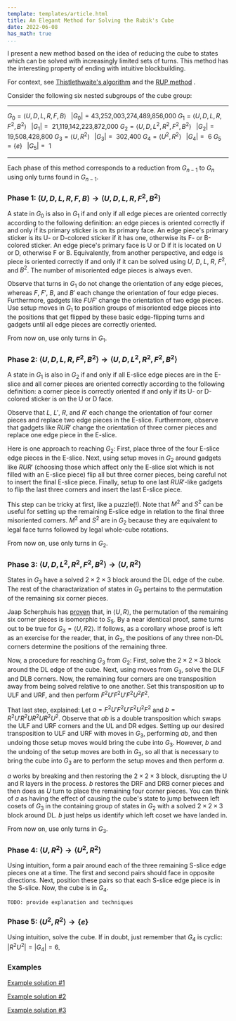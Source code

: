 ```yaml
---
template: templates/article.html
title: An Elegant Method for Solving the Rubik's Cube
date: 2022-06-08
has_math: true
...
```


I present a new method based on the idea of reducing the cube to states which can be solved with increasingly limited sets of turns.
This method has the interesting property of ending with intuitive blockbuilding.

For context, see [Thistlethwaite's algorithm](https://www.jaapsch.net/puzzles/thistle.htm) and the [RUP method](https://presleygit.github.io/index_eng.html) .

Consider the following six nested subgroups of the cube group:

------------------------------------------------- ---------------------------
$G_0 = \langle U, D, L, R, F, B \rangle$          $\;\;|G_0| = \textrm{43,252,003,274,489,856,000}$
$G_1 = \langle U, D, L, R, F^2, B^2 \rangle$      $\;\;|G_1| = \textrm{    21,119,142,223,872,000}$
$G_2 = \langle U, D, L^2, R^2, F^2, B^2 \rangle$  $\;\;|G_2| = \textrm{            19,508,428,800}$
$G_3 = \langle U, R^2 \rangle$                    $\;\;|G_3| = \textrm{                   302,400}$
$G_4 = \langle U^2, R^2 \rangle$                  $\;\;|G_4| = \textrm{                         6}$
$G_5 = \{ e \}$                                   $\;\;|G_5| = \textrm{                         1}$
------------------------------------------------- ---------------------------

Each phase of this method corresponds to a reduction from $G_{n-1}$ to $G_n$ using only turns found in $G_{n-1}$.

### Phase 1: $\langle U, D, L, R, F, B \rangle \rightarrow \langle U, D, L, R, F^2, B^2 \rangle$

A state in $G_0$ is also in $G_1$ if and only if all edge pieces are oriented correctly according to the following definition: an edge pieces is oriented correctly if and only if its primary sticker is on its primary face. An edge piece's primary sticker is its U- or D-colored sticker if it has one, otherwise its F- or B-colored sticker. An edge piece's primary face is U or D if it is located on U or D, otherwise F or B. Equivalently, from another perspective, and edge is piece is oriented correctly if and only if it can be solved using $U$, $D$, $L$, $R$, $F^2$, and $B^2$. The number of misoriented edge pieces is always even.

Observe that turns in $G_1$ do not change the orientation of any edge pieces, whereas $F$, $F'$, $B$, and $B'$ each change the orientation of four edge pieces. Furthermore, gadgets like $FUF'$ change the orientation of two edge pieces. Use setup moves in $G_1$ to position groups of misoriented edge pieces into the positions that get flipped by these basic edge-flipping turns and gadgets until all edge pieces are correctly oriented.

From now on, use only turns in $G_1$.

### Phase 2: $\langle U, D, L, R, F^2, B^2 \rangle \rightarrow \langle U, D, L^2, R^2, F^2, B^2 \rangle$

A state in $G_1$ is also in $G_2$ if and only if all E-slice edge pieces are in the E-slice and all corner pieces are oriented correctly according to the following definition: a corner piece is correctly oriented if and only if its U- or D-colored sticker is on the U or D face.

Observe that $L$, $L'$, $R$, and $R'$ each change the orientation of four corner pieces and replace two edge pieces in the E-slice. Furthermore, observe that gadgets like $RUR'$ change the orientation of three corner pieces and replace one edge piece in the E-slice.

Here is one approach to reaching $G_2$: First, place three of the four E-slice edge pieces in the E-slice. Next, using setup moves in $G_2$ around gadgets like $RUR'$ (choosing those which affect only the E-slice slot which is not filled with an E-slice piece) flip all but three corner pieces, being careful not to insert the final E-slice piece. Finally, setup to one last $RUR'$-like gadgets to flip the last three corners and insert the last E-slice piece.

This step can be tricky at first, like a puzzle(!). Note that $M^2$ and $S^2$ can be useful for setting up the remaining E-slice edge in relation to the final three misoriented corners. $M^2$ and $S^2$ are in $G_2$ because they are equivalent to legal face turns followed by legal whole-cube rotations.

From now on, use only turns in $G_2$.

### Phase 3: $\langle U, D, L^2, R^2, F^2, B^2 \rangle \rightarrow \langle U, R^2 \rangle$

States in $G_3$ have a solved $2\times 2\times 3$ block around the DL edge of the cube. The rest of the charactarization of states in $G_3$ pertains to the permutation of the remaining six corner pieces.

Jaap Scherphuis has [proven](https://www.jaapsch.net/puzzles/pgl25.htm) that, in $\langle U, R \rangle$, the permutation of the remaining six corner pieces is isomorphic to $S_5$. By a near identical proof, same turns out to be true for $G_3 = \langle U, R2 \rangle$. If follows, as a corollary whose proof is left as an exercise for the reader, that, in $G_3$, the positions of any three non-DL corners determine the positions of the remaining three.

Now, a procedure for reaching $G_3$ from $G_2$: First, solve the $2\times 2\times 3$ block around the DL edge of the cube. Next, using moves from $G_3$, solve the DLF and DLB corners. Now, the remaining four corners are one transposition away from being solved relative to one another. Set this transposition up to ULF and URF, and then perform $F^2U'F^2U'F^2U^2F^2$.

That last step, explained: Let $a = F^2U'F^2U'F^2U^2F^2$ and $b = R^2U'R^2UR^2UR^2U^2$. Observe that $ab$ is a double transposition which swaps the ULF and URF corners and the UL and DR edges. Setting up our desired transposition to ULF and URF with moves in $G_3$, performing $ab$, and then undoing those setup moves would bring the cube into $G_3$. However, $b$ and the undoing of the setup moves are both in $G_3$, so all that is necessary to bring the cube into $G_3$ are to perform the setup moves and then perform $a$.

$a$ works by breaking and then restoring the $2\times 2\times 3$ block, disrupting the U and R layers in the process. $b$ restores the DRF and DRB corner pieces and then does as $U$ turn to place the remaining four corner pieces. You can think of $a$ as having the effect of causing the cube's state to jump between left cosets of $G_3$ in the containing group of states in $G_2$ with a solved $2\times 2\times 3$ block around DL. $b$ just helps us identify which left coset we have landed in.

From now on, use only turns in $G_3$.

### Phase 4: $\langle U, R^2 \rangle \rightarrow \langle U^2, R^2 \rangle$

Using intuition, form a pair around each of the three remaining S-slice edge pieces one at a time. The first and second pairs should face in opposite directions. Next, position these pairs so that each S-slice edge piece is in the S-slice. Now, the cube is in $G_4$.

`TODO: provide explanation and techniques`

### Phase 5: $\langle U^2, R^2 \rangle \rightarrow \{ e \}$

Using intuition, solve the cube. If in doubt, just remember that $G_4$ is cyclic: $|R^2U^2| = |G_4| = 6$.

### Examples

[Example solution #1](https://alg.cubing.net/?type=reconstruction&setup=R_D2_L_R_B2_U2_B2_D2_L_B2_U2_B-_U-_F-_R-_U-_B_D-_B_U_F&alg=%2F%2F_Phase_1%0A%0AU_L_B-_%2F%2F_flip_4_edges%0AU_F_L_F-_%2F%2F_flip_2_remaining_edges%0A%0A%2F%2F_Phase_2%0A%0AL_U_L-_%2F%2F_finish_placing_all_but_one_E%26%2345%3Bslice_edge_in_E%26%2345%3Bslice%0AR2_D_R-_U_R_%2F%2F_setup_and_flip_three_corners_to_get_to_an_easier_corner_orientation_state%0AU_R-_U_R_%2F%2F_setup_and_flip_three_corners_to_get_to_the_penultimate_corner_orientation_state%0AM2_D_R-_U-_R_%2F%2F_setup_and_flip_final_three_corners_while_inserting_final_E%26%2345%3Bslice_edge%0Ax2_%2F%2F_re%26%2345%3Borient_cube%0A%0A%2F%2F_Phase_3%0A%0AR2_F2_R2_D_R2_D2_%2F%2F_create_2x2x2_block%0AR2_U2_R2_F2_R2_F2_%2F%2F_complete_2x2x3_block%0AR2_U_R2_U-_R2_U-_R2_%2F%2F_solve_DRF_and_DRB%0A%2F%2F_note_that_ULB_and_URB_must_be_swapped_in_order_for_U_corners_to_be_solved_relative_to_one_another%0AU2_%2F%2F_setup_ULB_and_URB_ro_ULF_and_URF%0AF2_U-_F2_U-_F2_U2_F2_%2F%2F_execute_corner_permutation_algorithm%0A%0A%2F%2F_Phase_4%0A%0AR2_%2F%2F_create_first_pair%0AU_R2_U_R2_U_R2_U_R2_%2F%2F_create_second_pair%0A%2F%2F_third_pair_skip%0AU-_R2_U_R2_U-_R2_U_%2F%2F_align_pairs_%0A%0A%2F%2F_Phase_5%0A%0AR2_U2_%2F%2F_finish&view=playback)

<!--

# scramble

R D2 L R B2 U2 B2 D2 L B2 U2 B' U' F' R' U' B D' B U F

# solve

// Phase 1

U L B' // flip 4 edges
U F L F' // flip 2 remaining edges

// Phase 2

L U L' // finish placing all but one E-slice edge in E-slice
R2 D R' U R // setup and flip three corners to get to an easier corner orientation state
U R' U R // setup and flip three corners to get to the penultimate corner orientation state
M2 D R' U' R // setup and flip final three corners while inserting final E-slice edge
x2 // re-orient cube

// Phase 3

R2 F2 R2 D R2 D2 // create 2x2x2 block
R2 U2 R2 F2 R2 F2 // complete 2x2x3 block
R2 U R2 U' R2 U' R2 // solve DRF and DRB
// note that ULB and URB must be swapped in order for U corners to be solved relative to one another
U2 // setup ULB and URB ro ULF and URF
F2 U' F2 U' F2 U2 F2 // execute corner permutation algorithm

// Phase 4

R2 // create first pair
U R2 U R2 U R2 U R2 // create second pair
// third pair skip
U' R2 U R2 U' R2 U // align pairs 

// Phase 5

R2 U2 // finish

-->

[Example solution #2](https://alg.cubing.net/?setup=R2_B2_R2_B2_U2_R2_D_U2_L2_F2_R2_B_L-_F-_L-_B_F_D2_F2_U_F&type=reconstruction&alg=%2F%2F_Phase_1%0A%0AF_%2F%2F_flip_4_edges%0AB_L-_B-_%2F%2F_flip_remaining_2_edges%0A%0A%2F%2F_Phase_2%0A%0A%2F%2F_three_out_of_four_E%26%2345%3Bslice_edges_are_already_in_the_E%26%2345%3Bslice%0AL-_U_L_%2F%2F_setup_and_flip_three_corners_to_get_to_the_penultimate_corner_orientation_state%0AR2_U_D_M2_D_L-_U_L_%2F%2F_setup_and_flip_final_three_corners_while_inserting_final_E%26%2345%3Bslice_edge%0Ax2_%2F%2F_re%26%2345%3Borient_cube%0A%0A%2F%2F_Phase_3%0A%0AF2_L2R2_D_R2_D2_%2F%2F_create_2x2x2_block%0AU-_R2_U2_F2_%2F%2F_complete_2x2x3_block%0AU_R2_U-_R2_U_R2_U_R2_%2F%2F_solve_DRF_and_DRB%0A%2F%2F_note_that_ULB_and_URB_must_be_swapped_in_order_for_U_corners_to_be_solved_relative_to_one_another%0AU2_%2F%2F_setup_ULB_and_URB_ro_ULF_and_URF%0AF2_U-_F2_U-_F2_U2_F2_%2F%2F_execute_corner_permutation_algorithm%0A%0A%2F%2F_Phase_4%0A%0AU-_R2_%2F%2F_create_first_pair%0AU2_R2_U-_R2_%2F%2F_create_second_pair%0AU_R2_U2_R2_%2F%2F_create_third_pair%0AU2_R2_U-_R2_U_R2_U-_%2F%2F_align_pairs%0A%0A%2F%2F_Phase_5%0A%0AR2_U2_R2_U2_%2F%2F_finish&view=playback)

<!--

# scramble

R2 B2 R2 B2 U2 R2 D U2 L2 F2 R2 B L' F' L' B F D2 F2 U F

# solve

// Phase 1

F // flip 4 edges
B L' B' // flip remaining 2 edges

// Phase 2

// three out of four E-slice edges are already in the E-slice
L' U L // setup and flip three corners to get to the penultimate corner orientation state
R2 U D M2 D L' U L // setup and flip final three corners while inserting final E-slice edge
x2 // re-orient cube

// Phase 3

F2 L2R2 D R2 D2 // create 2x2x2 block
U' R2 U2 F2 // complete 2x2x3 block
U R2 U' R2 U R2 U R2 // solve DRF and DRB
// note that ULB and URB must be swapped in order for U corners to be solved relative to one another
U2 // setup ULB and URB ro ULF and URF
F2 U' F2 U' F2 U2 F2 // execute corner permutation algorithm

// Phase 4

U' R2 // create first pair
U2 R2 U' R2 // create second pair
U R2 U2 R2 // create third pair
U2 R2 U' R2 U R2 U' // align pairs

// Phase 5

R2 U2 R2 U2 // finish

-->

[Example solution #3](https://alg.cubing.net/?setup=D_L2_U_L2_U_L2_U2_L2_U-_F2_D-_L_U-_L2_D2_L_B2_U_B-_L2_U&type=reconstruction&alg=%2F%2F_Phase_1%0A%0AU-_L2_B_%2F%2F_setup_and_flip_all_4_misoriented_edges%0A%0A%2F%2F_Phase_2%0A%0AU2_R-_U_R%0A%2F%2F_three_out_of_four_E%26%2345%3Bslice_edges_are_already_in_the_E%26%2345%3Bslice%0AR2_D-_U-__%2F%2F_setup_and_flip_three_corners_to_get_to_an_easier_corner_orientation_state%0AU2_R_U-_R-_%2F%2F_setup_and_flip_three_corners_to_get_to_the_penultimate_corner_orientation_state%0AR-_D_R_%2F%2F_flip_final_three_corners_while_inserting_final_E%26%2345%3Bslice_edge%0A%0A%2F%2F_Phase_3%0A%0AD_U-_B2_D2_L2_%2F%2F_create_2x2x2_block%0AU-_R2_U_R2_U_R2__B2_%2F%2F_complete_2x2x3_block%0AU2_R2_U_R2_%2F%2F_solve_DRF_and_DRB%0A%2F%2F_note_that_URF_and_URB_must_be_swapped_in_order_for_U_corners_to_be_solved_relative_to_one_another%0AU_%2F%2F_setup_ULB_and_URB_ro_ULF_and_URF%0AF2_U-_F2_U-_F2_U2_F2_%2F%2F_execute_corner_permutation_algorithm%0A%0A%2F%2F_Phase_4%0A%0A%2F%2F_first_pair_skip%0AU2_R2_U-_R2_%2F%2F_create_second_pair%0AU_R2_U2_R2_%2F%2F_create_third_pair%0AU2_R2_U-_R2_U_R2_U_%2F%2F_align_pairs%0A%0A%2F%2F_Phase_5%0A%0A%2F%2F_skip&view=playback)

<!--

# scramble

D L2 U L2 U L2 U2 L2 U' F2 D' L U' L2 D2 L B2 U B' L2 U

# solve

// Phase 1

U' L2 B // setup and flip all 4 misoriented edges

// Phase 2

U2 R' U R
// three out of four E-slice edges are already in the E-slice
R2 D' U'  // setup and flip three corners to get to an easier corner orientation state
U2 R U' R' // setup and flip three corners to get to the penultimate corner orientation state
R' D R // flip final three corners while inserting final E-slice edge

// Phase 3

D U' B2 D2 L2 // create 2x2x2 block
U' R2 U R2 U R2  B2 // complete 2x2x3 block
U2 R2 U R2 // solve DRF and DRB
// note that URF and URB must be swapped in order for U corners to be solved relative to one another
U // setup ULB and URB ro ULF and URF
F2 U' F2 U' F2 U2 F2 // execute corner permutation algorithm

// Phase 4

// first pair skip
U2 R2 U' R2 // create second pair
U R2 U2 R2 // create third pair
U2 R2 U' R2 U R2 U // align pairs

// Phase 5

// skip

-->

